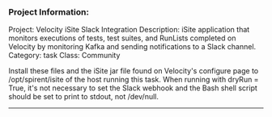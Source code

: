 ### Project Information:
Project: Velocity iSite Slack Integration
Description: iSite application that monitors executions of tests, test suites, and RunLists completed on Velocity by monitoring Kafka and sending notifications to a Slack channel.
Category: task
Class: Community

Install these files and the iSite jar file found on Velocity's configure page to /opt/spirent/isite of the host running this task. When running with dryRun = True, it's not necessary to set the Slack webhook and the Bash shell script should be set to print to stdout, not /dev/null. 

 ----